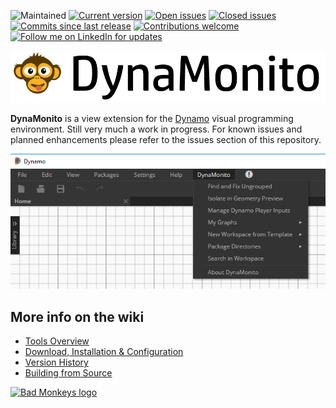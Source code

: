 ![Maintained](https://img.shields.io/badge/maintained-not%20right%20now-yellow.svg)
[![Current version](https://img.shields.io/github/v/release/andydandy74/Monito?label=Current%20version&color=brightgreen)](https://github.com/andydandy74/Monito/releases)
[![Open issues](https://img.shields.io/github/issues-raw/andydandy74/Monito?label=Open%20issues&color=brightgreen)](https://github.com/andydandy74/Monito/issues?q=is%3Aopen+is%3Aissue)
[![Closed issues](https://img.shields.io/github/issues-closed-raw/andydandy74/Monito?label=Closed%20issues&color=brightgreen)](https://github.com/andydandy74/Monito/issues?q=is%3Aissue+is%3Aclosed)
[![Commits since last release](https://img.shields.io/github/commits-since/andydandy74/Monito/latest?label=Commits%20since%20last%20release&color=brightgreen)](https://github.com/andydandy74/Monito/commits/master/)
[![Contributions welcome](https://img.shields.io/badge/contributions-welcome-brightgreen.svg?style=flat)](https://github.com/andydandy74/Monito/blob/master/.github/CONTRIBUTING.md) 
[![Follow me on LinkedIn for updates](https://img.shields.io/badge/LinkedIn-0077B5?style=social&logo=linkedin)](https://www.linkedin.com/in/andreasdieckmann) 

![DynaMonito logo](https://raw.githubusercontent.com/andydandy74/Monito/master/logo/MonitoLogoWithText.png)

**DynaMonito** is a view extension for the [Dynamo](http://www.dynamobim.com) visual programming environment. Still very much a work in progress. For known issues and planned enhancements please refer to the issues section of this repository.

![Menu screenshot](https://raw.githubusercontent.com/andydandy74/Monito/master/documentation/MonitoMenu.png)

## More info on the wiki

- [Tools Overview](https://github.com/andydandy74/Monito/wiki/Tools-Overview)
- [Download, Installation & Configuration](https://github.com/andydandy74/Monito/wiki/Download,-Installation-&-Configuration)
- [Version History](https://github.com/andydandy74/Monito/wiki/Version-history)
- [Building from Source](https://github.com/andydandy74/Monito/wiki/Building-from-Source)

[![Bad Monkeys logo](https://www.badmonkeys.net/wp-content/uploads/2016/12/BadMonkey_finalLogo-01.png)](http://www.badmonkeys.net/)
